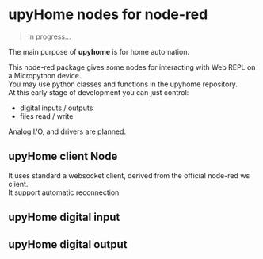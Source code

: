 # upyHome nodes for node-red

>In progress...

The main purpose of **upyhome** is for home automation.

This node-red package gives some nodes for interacting with Web REPL on a Micropython device.  
You may use python classes and functions in the upyhome repository.    
At this early stage of development you can just control:

* digital inputs / outputs
* files read / write

Analog I/O, and drivers are planned.

## upyHome client Node

It uses standard a websocket client, derived from the official node-red ws client.  
It support automatic reconnection

## upyHome digital input

## upyHome digital output




